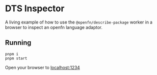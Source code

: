 # DTS Inspector

A living example of how to use the `@openfn/describe-package` worker in
a browser to inspect an openfn language adaptor.

## Running

```
pnpm i
pnpm start
```

Open your browser to [localhost:1234](http://localhost:8080)
